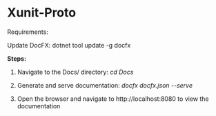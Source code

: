 # Xunit-Proto

Requirements:

Update DocFX: dotnet tool update -g docfx

**Steps:**

1. Navigate to the Docs/ directory: *cd Docs*

2. Generate and serve documentation: *docfx docfx.json --serve*

3. Open the browser and navigate to http://localhost:8080 to view the documentation